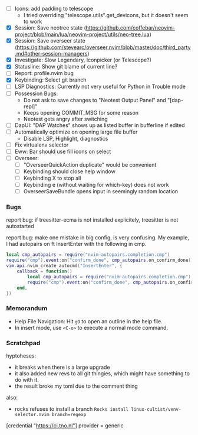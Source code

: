 
- [ ] Icons: add padding to telescope
    - I tried overriding "telescope.utils".get_devicons, but it doesn't seem to work
- [x] Session: Save neotree state (https://github.com/coffebar/neovim-project/blob/main/lua/neovim-project/utils/neo-tree.lua)
- [x] Session: Save overseer state (https://github.com/stevearc/overseer.nvim/blob/master/doc/third_party.md#other-session-managers)
- [x] Investigate: Slow Legendary, Iconpicker (or Telescope?)
- [x] Statusline: Show git blame of current line?
- [ ] Report: profile.nvim bug
- [x] Keybinding: Select git branch
- [ ] LSP Diagnostics: Currently not very useful for Python in Trouble mode
- [ ] Possession Bugs: 
    - Do not ask to save changes to "Neotest Output Panel" and "[dap-repl]"
    - Keeps opening COMMIT_MSG for some reason
    - Neotest gets angry after switching
- [ ] DapUI: "DAP Watches" shows up as listed buffer in bufferline if edited
- [ ] Automatically optimize on opening large file buffer
    - Disable LSP, Highlight, diagnostics
- [ ] Fix virtualenv selector
- [ ] Eww: Bar should use fill icons on select
- [ ] Overseer: 
    - [ ] "OverseerQuickAction duplicate" would be convenient
    - [ ] Keybinding <Esc> should close help window
    - [ ] Keybinding X to stop all
    - [ ] Keybinding <leader>e (without waiting for which-key) does not work
    - [ ] OverseerSaveBundle opens input in seemingly random location

### Bugs

report bug: if treesitter-ecma is not installed explicitely, treesitter is not
autostarted

report bug: make one mistake in big config, is very confusing. My example, I had 
autopairs on ft InsertEnter with the following in cmp.
```lua
local cmp_autopairs = require("nvim-autopairs.completion.cmp")
require("cmp").event:on("confirm_done", cmp_autopairs.on_confirm_done())
vim.api.nvim_create_autocmd("InsertEnter", {
    callback = function()
        local cmp_autopairs = require("nvim-autopairs.completion.cmp")
        require("cmp").event:on("confirm_done", cmp_autopairs.on_confirm_done())
    end,
})
```

### Memorandum
- Help File Navigation: Hit `gO` to open an outline in the help file.
- In insert mode, use `<C-o>` to execute a normal mode command.


### Scratchpad

hyptoheses:
- it breaks when there is a large upgrade 
- it also added new revs to all git thingies, which might have something to do with it.
- the result broke my toml due to the comment thing


also:
- rocks refuses to install a branch
`Rocks install linux-cultist/venv-selector.nvim branch=regexp`


[credential "https://ci.tno.nl"]
	provider = generic
